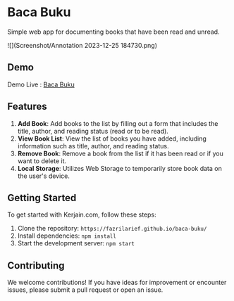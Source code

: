 # Baca Buku

Simple web app for documenting books that have been read and unread.

![](Screenshot/Annotation 2023-12-25 184730.png)

## Demo

Demo Live : [Baca Buku](https://fazrilarief.github.io/baca-buku/)

## Features

1. **Add Book**: Add books to the list by filling out a form that includes the title, author, and reading status (read or to be read).
2. **View Book List**: View the list of books you have added, including information such as title, author, and reading status.
3. **Remove Book**: Remove a book from the list if it has been read or if you want to delete it.
4. **Local Storage**: Utilizes Web Storage to temporarily store book data on the user's device.

## Getting Started

To get started with Kerjain.com, follow these steps:

1. Clone the repository: `https://fazrilarief.github.io/baca-buku/`
2. Install dependencies: `npm install`
3. Start the development server: `npm start`

## Contributing

We welcome contributions! If you have ideas for improvement or encounter issues, please submit a pull request or open an issue.

